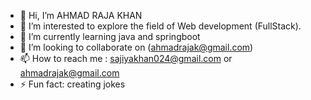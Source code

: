 - 👋 Hi, I’m AHMAD RAJA KHAN 
- 👀 I’m interested to explore the field of Web development (FullStack).
- 🌱 I’m currently learning java and springboot
- 💞️ I’m looking to collaborate on (ahmadrajak@gmail.com)
- 📫 How to reach me : sajiyakhan024@gmail.com or ahmadrajak@gmail.com
- ⚡ Fun fact: creating jokes

<!---
00Raja11/00Raja11 is a ✨ special ✨ repository because its `README.md` (this file) appears on your GitHub profile.
You can click the Preview link to take a look at your changes.
--->
